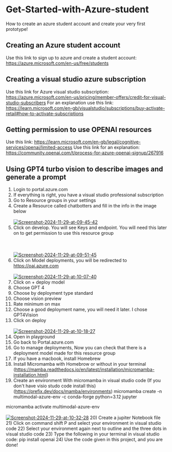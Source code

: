# Get-Started-with-Azure-student
How to create an azure student account and create your very first prototype!

## Creating an Azure student account 
Use this link to sign up to azure and create a student account: https://azure.microsoft.com/en-us/free/students

## Creating a visual studio azure subscription 
Use this link for Azure visual studio subscription: https://azure.microsoft.com/en-us/pricing/member-offers/credit-for-visual-studio-subscribers
For an explanation use this link: https://learn.microsoft.com/en-gb/visualstudio/subscriptions/buy-activate-retail#how-to-activate-subscriptions

## Getting permission to use OPENAI resources
Use this link: https://learn.microsoft.com/en-gb/legal/cognitive-services/openai/limited-access 
Use this link for an explanation: https://community.openai.com/t/process-for-azure-openai-signup/267916

## Using GPT4 turbo vision to describe images and generate a prompt 

1) Login to portal.azure.com
2) If everything is right, you have a visual studio professional subscription
3) Go to Resource groups in your settings
4) Create a Resource called chatbotters and fill in the info in the image below <br></br>
    <a href="https://ibb.co/3hsdzRT"><img src="https://i.ibb.co/4Nftd1F/Screenshot-2024-11-29-at-09-45-42.png" alt="Screenshot-2024-11-29-at-09-45-42" border="0"></a>
5) Click on develop. You will see Keys and endpoint. You will need this later on to get permission to use this resource group <br></br><br></br>
<a href="https://ibb.co/PCWjtSk"><img src="https://i.ibb.co/YjdQbrg/Screenshot-2024-11-29-at-09-51-45.png" alt="Screenshot-2024-11-29-at-09-51-45" border="0"></a>
6) Click on Model deployments, you will be redirected to https://oai.azure.com <br></br>
<a href="https://ibb.co/bznVyRc"><img src="https://i.ibb.co/3BHb8Yg/Screenshot-2024-11-29-at-10-07-40.png" alt="Screenshot-2024-11-29-at-10-07-40" border="0"></a>
7) Click on + deploy model 
8) Choose GPT 4
9) Choose by deployment type standard
10) Choose vision preview
11) Rate minimum on max 
12) Choose a good deployment name, you will need it later. I chose GPT4Vision
13) Click on deploy <br></br>
<a href="https://ibb.co/ctyf4c9"><img src="https://i.ibb.co/HYKw5Dy/Screenshot-2024-11-29-at-10-18-27.png" alt="Screenshot-2024-11-29-at-10-18-27" border ="0"></a>
14) Open in playground
15) Go back to Portal.azure.com
16) Go to manage deployments, Now you can check that there is a deployment model made for this resource group
17) If you have a macbook, install Homebrew
18) Install Micromamba with Homebrow or without in your terminal (https://mamba.readthedocs.io/en/latest/installation/micromamba-installation.html)
19) Create an environment With micromamba in visual studio code (If you don't have visio studo code install this) (https://prefix.dev/docs/mamba/environments) micromamba create -n multimodal-azure-env -c conda-forge python=3.12 jupyter  
 
micromamba activate multimodal-azure-env <br></br>
<a href="https://ibb.co/nbzcqmT"><img src="https://i.ibb.co/FKgwk39/Screenshot-2024-11-29-at-10-32-28.png" alt="Screenshot-2024-11-29-at-10-32-28" border="0"></a>
20) Create a jupiter Notebook file 
21) Click on command shift P and select your environment in visual studio code
22) Select your environment again next to outline and the three dots in visual studio code
23) Type the following in your terminal in visual studio code: pip install openai
24) Use the code given in this project, and you are done!


  



